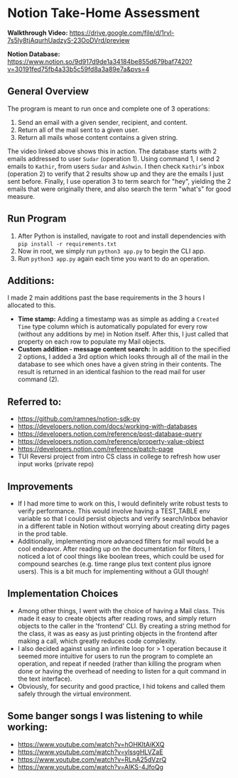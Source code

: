 # Notion Take-Home Assessment

**Walkthrough Video:** https://drive.google.com/file/d/1rvl-7s5ly8tjAqurhUadzyS-23OoDVrd/preview

**Notion Database:** https://www.notion.so/9d917d9de1a34184be855d679baf7420?v=30191fed75fb4a33b5c59fd8a3a89e7a&pvs=4

## General Overview
The program is meant to run once and complete one of 3 operations:
1. Send an email with a given sender, recipient, and content.
2. Return all of the mail sent to a given user.
3. Return all mails whose content contains a given string.

The video linked above shows this in action. The database starts with 2 emails addressed to user `Sudar` (operation 1). Using command 1, I send 2 emails to `Kathir`, from users `Sudar` and `Ashwin`. I then check `Kathir`'s inbox (operation 2) to verify that 2 results show up and they are the emails I just sent before. Finally, I use operation 3 to term search for "hey", yielding the 2 emails that were originally there, and also search the term "what's" for good measure.

## Run Program
1. After Python is installed, navigate to root and install dependencies with `pip install -r requirements.txt`
2. Now in root, we simply run `python3 app.py` to begin the CLI app.
3. Run `python3 app.py` again each time you want to do an operation.

## Additions:
I made 2 main additions past the base requirements in the 3 hours I allocated to this.
- **Time stamp:** Adding a timestamp was as simple as adding a `Created Time` type column which is automatically populated for every row (without any additions by me) in Notion itself. After this, I just called that property on each row to populate my Mail objects.
- **Custom addition - message content search:** In addition to the specified 2 options, I added a 3rd option which looks through all of the mail in the database to see which ones have a given string in their contents. The result is returned in an identical fashion to the read mail for user command (2).

## Referred to:
- https://github.com/ramnes/notion-sdk-py
- https://developers.notion.com/docs/working-with-databases
- https://developers.notion.com/reference/post-database-query
- https://developers.notion.com/reference/property-value-object
- https://developers.notion.com/reference/patch-page
- TUI Reversi project from intro CS class in college to refresh how user input works (private repo)

## Improvements
- If I had more time to work on this, I would definitely write robust tests to verify performance. This would involve having a TEST_TABLE env variable so that I could persist objects and verify search/inbox behavior in a different table in Notion without worrying about creating dirty pages in the prod table.
- Additionally, implementing more advanced filters for mail would be a cool endeavor. After reading up on the documentation for filters, I noticed a lot of cool things like boolean trees, which could be used for compound searches (e.g. time range plus text content plus ignore users). This is a bit much for implementing without a GUI though! 

## Implementation Choices
- Among other things, I went with the choice of having a Mail class. This made it easy to create objects after reading rows, and simply return objects to the caller in the 'frontend' CLI. By creating a string method for the class, it was as easy as just printing objects in the frontend after making a call, which greatly reduces code complexity.
- I also decided against using an infinite loop for > 1 operation because it seemed more intuitive for users to run the program to complete an operation, and repeat if needed (rather than killing the program when done or having the overhead of needing to listen for a quit command in the text interface).
- Obviously, for security and good practice, I hid tokens and called them safely through the virtual environment. 

## Some banger songs I was listening to while working:
- https://www.youtube.com/watch?v=hOHKltAiKXQ
- https://www.youtube.com/watch?v=ylssgHLVZaE
- https://www.youtube.com/watch?v=RLnA25dVzrQ
- https://www.youtube.com/watch?v=AIKS-4JfoQg
